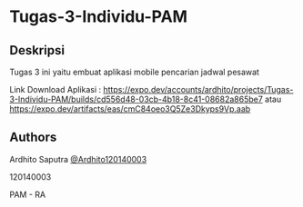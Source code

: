 # Tugas-3-Individu-PAM

## Deskripsi

Tugas 3 ini yaitu embuat aplikasi mobile pencarian jadwal pesawat

Link Download Aplikasi : 
https://expo.dev/accounts/ardhito/projects/Tugas-3-Individu-PAM/builds/cd556d48-03cb-4b18-8c41-08682a865be7
atau
https://expo.dev/artifacts/eas/cmC84oeo3Q5Ze3Dkyps9Vp.aab

## Authors

Ardhito Saputra [@Ardhito120140003](https://github.com/Ardhito120140003)

120140003

PAM - RA
